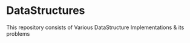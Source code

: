 # DataStructures
This repository consists of Various DataStructure Implementations &amp; its problems
